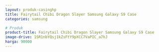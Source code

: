 ```yaml
---
layout: produk-casinghp
title: Fairytail Chibi Dragon Slayer Samsung Galaxy S9 Case
categories: samsung

# Produk
product-title: Fairytail Chibi Dragon Slayer Samsung Galaxy S9 Case
image-drive: 1SR1nbYQsj1kZsFtY9pXCC7VaPIC_a7hJ
harga: 90000
---
```

